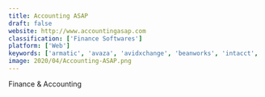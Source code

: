 ```yaml
---
title: Accounting ASAP
draft: false 
website: http://www.accountingasap.com
classification: ['Finance Softwares']
platform: ['Web']
keywords: ['armatic', 'avaza', 'avidxchange', 'beanworks', 'intacct', 'kashflow', 'netsuite', 'odoo', 'procurify', 'quickbooks_enterprise', 'quickbooks_online', 'sage_50cloud', 'tradogram', 'xero', 'zahara', 'zarmoney', 'zoho_books']
image: 2020/04/Accounting-ASAP.png
---
```

Finance & Accounting